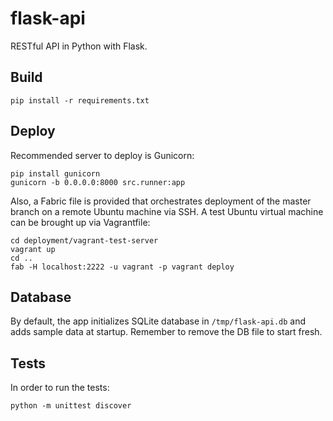 # flask-api
RESTful API in Python with Flask.

## Build
```
pip install -r requirements.txt
```

## Deploy
Recommended server to deploy is Gunicorn:
```
pip install gunicorn
gunicorn -b 0.0.0.0:8000 src.runner:app
```

Also, a Fabric file is provided that orchestrates deployment of the master branch on a remote Ubuntu machine via SSH. A test Ubuntu virtual machine can be brought up via Vagrantfile:
```
cd deployment/vagrant-test-server
vagrant up
cd ..
fab -H localhost:2222 -u vagrant -p vagrant deploy
```

## Database
By default, the app initializes SQLite database in ```/tmp/flask-api.db``` and adds sample data at startup. Remember to remove the DB file to start fresh.

## Tests
In order to run the tests:
```
python -m unittest discover
```
